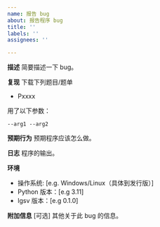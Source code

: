 ```yaml
---
name: 报告 bug
about: 报告程序 bug
title: ''
labels: ''
assignees: ''

---
```


**描述**
简要描述一下 bug。

**复现**
下载下列题目/题单
 - Pxxxx

用了以下参数：
```
--arg1 --arg2
```

**预期行为**
预期程序应该怎么做。

**日志**
程序的输出。

**环境**
 - 操作系统: [e.g. Windows/Linux（具体到发行版）]
 - Python 版本：[e.g 3.11]
 - lgsv 版本：[e.g 0.1.0]

**附加信息**
[可选] 其他关于此 bug 的信息。
